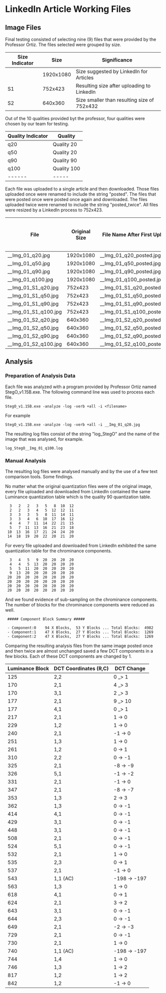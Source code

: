 # LinkedIn Article Working Files

## Image Files

Final testing consisted of selecting nine (9) files that were provided by the Professor Ortiz.  The files selected were grouped by size. 

|Size Indicator|Size|Significance|
|------|----|-----|
||1920x1080|Size suggested by LinkedIn for Articles|
|S1|752x423|Resulting size after uploading to LinkedIn|
|S2|640x360|Size smaller than resulting size of 752x432|

Out of the 10 qualities provided byt the professor, four qualities were chosen by our team for testing.

|Quality Indicator|Quality|
|------|-----|
|q20|Quality 20|
|q50|Quality 20|
|q90|Quality 90|
|q100|Quality 100|
|------|-----|

Each file was uploaded to a single article and then downloaded.  Those files uploaded once were renamed to include the string "posted".  The files that were posted once were posted once again and downloaded.  The files uploaded twice were renamed to include the string "posted_twice".  All files were resized by a LinkedIn process to 752x423.

|File|Original Size| File Name After First Upload | File Name After Second Upload | File Size After First _and_ Second Upload |
|-----|----------|--------------|--------|------------|
|__Img_01_q20.jpg|1920x1080|__Img_01_q20_posted.jpg|__Img_01_q20_posted_twice.jpg|752x423|
|__Img_01_q50.jpg|1920x1080|__Img_01_q50_posted.jpg|__Img_01_q50_posted_twice.jpg|752x423|
|__Img_01_q90.jpg|1920x1080|__Img_01_q90_posted.jpg|__Img_01_q90_posted_twice.jpg|752x423|
|__Img_01_q100.jpg|1920x1080|__Img_01_q100_posted.jpg|__Img_01_q100_posted_twice.jpg|752x423|
|__Img_01_S1_q20.jpg|752x423|__Img_01_S1_q20_posted.jpg|__Img_01_S1_q20_posted_twice.jpg|752x423|
|__Img_01_S1_q50.jpg|752x423|__Img_01_S1_q50_posted.jpg|__Img_01_S1_q50_posted_twice.jpg|752x423|
|__Img_01_S1_q90.jpg|752x423|__Img_01_S1_q90_posted.jpg|__Img_01_S1_q90_posted_twice.jpg|752x423|
|__Img_01_S1_q100.jpg|752x423|__Img_01_S1_q100_posted.jpg|__Img_01_S1_q100_posted_twice.jpg|752x423|
|__Img_01_S2_q20.jpg|640x360|__Img_01_S2_q20_posted.jpg|__Img_01_S2_q20_posted_twice.jpg|752x423|
|__Img_01_S2_q50.jpg|640x360|__Img_01_S2_q50_posted.jpg|__Img_01_S2_q50_posted_twice.jpg|752x423|
|__Img_01_S2_q90.jpg|640x360|__Img_01_S2_q90_posted.jpg|__Img_01_S2_q90_posted_twice.jpg|752x423|
|__Img_01_S2_q100.jpg|640x360|__Img_01_S2_q100_posted.jpg|__Img_01_S2_q100_posted_twice.jpg|752x423|

## Analysis
### Preparation of Analysis Data
Each file was analyzed with a program provided by Professor Ortiz named StegO_v1.15B.exe.  The following command line was used to process each file.
```
StegO_v1.15B.exe -analyze -log -verb +all -i <filename>
```
For example
```
StegO_v1.15B.exe -analyze -log -verb +all -i __Img_01_q20.jpg 
```
The resulting log files consist of the string "log_StegO" and the name of the image that was analysed, for example.
```
log_StegO__Img_01_q100.log
```
### Manual Analysis
The resulting log files were analysed manually and by the use of a few text comparison tools.   Some findings.

No matter what the original quantization files were of the original image, every file uploaded and downloaded from LinkedIn contained the same Luminance quantization table which is the quality 90 quantization table.
```
  3   2   2   3   5   8  10  12 
  2   2   3   4   5  12  12  11 
  3   3   3   5   8  11  14  11 
  3   3   4   6  10  17  16  12 
  4   4   7  11  14  22  21  15 
  5   7  11  13  16  21  23  18 
 10  13  16  17  21  24  24  20 
 14  18  19  20  22  20  21  20 
```

For every file uploaded and downloaded from LinkedIn exhibited the same quantization table for the chrominance components.
```
  3   4   5   9  20  20  20  20 
  4   4   5  13  20  20  20  20 
  5   5  11  20  20  20  20  20 
  9  13  20  20  20  20  20  20 
 20  20  20  20  20  20  20  20 
 20  20  20  20  20  20  20  20 
 20  20  20  20  20  20  20  20 
 20  20  20  20  20  20  20  20 
```
And we found evidence of sub-sampling on the chrominance components.  The number of blocks for the chrominance components were reduced as well.
```
 ##### Component Block Summary ##### 

 - Component:0    94 X Blocks,  53 Y Blocks ... Total Blocks:  4982
 - Component:1    47 X Blocks,  27 Y Blocks ... Total Blocks:  1269
 - Component:2    47 X Blocks,  27 Y Blocks ... Total Blocks:  1269
```
Comparing the resulting analysis files from the same image posted once and then twice are almost unchanged saved a few DCT components in a few blocks.  Each of these DCT components are changed by 1.

|Luminance Block|DCT Coordinates (R,C)|DCT Change|
|----|----|---|
|125|2,2|0 _> 1|x
|170|2,1|4 _> 3|x
|170|3,1|2 _> 3|x
|177|2,1|9 _> 10|x
|177|4,1|0 _> 1|x
|217|2,1| 1 -> 0|x
|229|1,2| 1 -> 0|x
|240|2,1| -1 -> 0|x
|251|1,3| 1 -> 0|x
|261|1,2| 0 -> 1|x
|310|2,2| 0 -> -1|x
|325|2,1| -8 -> -9|x
|326|5,1| -1 -> -2|x
|331|2,1| -1 -> 0|x
|347|2,1| -8 -> -7|x
|353|1,3| 2 -> 3|x
|362|1,3| 0 -> -1|x
|414|4,1| 0 -> -1|x
|429|3,1| 0 -> -1|x
|448|3,1| 0 -> -1|x
|508|2,1| 0 -> -1|
|524|5,1| 0 -> -1|x
|532|2,1| 1 -> 0|x
|535|2,3| 0 -> 1|x
|537|2,1| -1 -> 0|x
|543|1,1 (AC)| -198 -> -197|x
|563|1,3| 1 -> 0|x
|618|4,1| 0 -> 1|xlast
|624|2,1| 3 -> 2|x
|643|3,1| 0 -> -1|x
|644|2,3| 0 -> -1|x
|649|2,1| -2 -> -3|x
|729|2,1| 0 -> -1|x
|730|2,1| 1 -> 0|x
|740|1,1 (AC)| -198 -> -197|x
|744|1,4| 1 -> 0|x
|746|1,3| 1 -> 2|x
|817|1,2| 1 -> 2|x
|842|1,2| -1 -> 0|x
